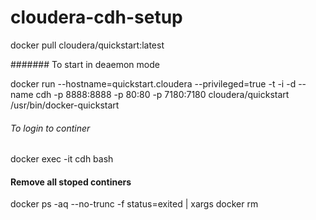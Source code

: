 # cloudera-cdh-setup


docker pull cloudera/quickstart:latest

####### To start in deaemon mode

docker run --hostname=quickstart.cloudera --privileged=true -t -i -d --name cdh -p 8888:8888 -p 80:80 -p 7180:7180 cloudera/quickstart /usr/bin/docker-quickstart

###### To login to continer 

docker exec -it cdh bash


#### Remove all stoped continers 

docker ps -aq --no-trunc -f status=exited | xargs docker rm